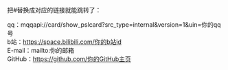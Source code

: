 把#替换成对应的链接就能跳转了：  
 
qq：mqqapi://card/show_pslcard?src_type=internal&version=1&uin=你的qq号  
b站：https://space.bilibili.com/你的b站id  
E-mail：mailto:你的邮箱  
GitHub：https://github.com/你的GitHub主页     